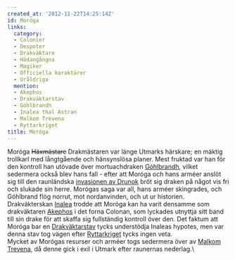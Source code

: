 ```yaml
---
created_at: '2012-11-22T14:25:14Z'
id: Moróga
links:
  category:
  - Colonier
  - Despoter
  - Drakväktare
  - Hädangångna
  - Magiker
  - Officiella karaktärer
  - Uråldriga
  mention:
  - Akephos
  - Drakväktarstav
  - Góhlbrandh
  - Inalea thal Astran
  - Malkom Trevena
  - Ryttarkriget
title: Moróga
---
```


Moróga <s>Häxmästare</s> Drakmästaren var länge Utmarks härskare; en mäktig trollkarl med
långtgående och hänsynslösa planer. Mest fruktad var han för den kontroll han utövade över
mortuachdraken [Góhlbrandh], vilket sedermera också blev hans fall - efter att Moróga och hans
arméer anslöt sig till den raunländska [invasionen av Drunok] bröt sig draken på något vis fri och
slukade sin herre. Morógas saga var all, hans arméer skingrades, och Góhlbrand flög norrut, mot
nordanvinden, och ut ur historien. Drakväkterskan [Inalea] trodde att Moróga kan ha varit densamme
som drakväktaren [Akephos] i det forna Colonan, som lyckades utnyttja sitt band till sin drake för
att skaffa sig fullständig kontroll över den. Det faktum att Moróga bar en [Drakväktarstav] tycks
understödja Inaleas hypotes, men var denna stav tog vägen efter [Ryttarkriget][invasionen av Drunok]
tycks ingen veta.\
Mycket av Morógas resurser och arméer togs sedermera över av [Malkom Trevena], då denne gick i exil
i Utmark efter raunernas nederlag.\

  [Góhlbrandh]: Góhlbrandh
  [invasionen av Drunok]: Ryttarkriget
  [Inalea]: Inalea_thal_Astran
  [Akephos]: Akephos
  [Drakväktarstav]: Drakväktarstav
  [Malkom Trevena]: Malkom_Trevena